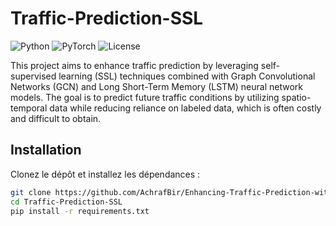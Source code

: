 # Traffic-Prediction-SSL
![Python](https://img.shields.io/badge/Python-3.8%2B-blue)
![PyTorch](https://img.shields.io/badge/PyTorch-2.0-lightred)
![License](https://img.shields.io/badge/License-MIT-green)

This project aims to enhance traffic prediction by leveraging self-supervised learning (SSL) techniques combined with Graph Convolutional Networks (GCN) and Long Short-Term Memory (LSTM) neural network models. The goal is to predict future traffic conditions by utilizing spatio-temporal data while reducing reliance on labeled data, which is often costly and difficult to obtain.
## Installation
Clonez le dépôt et installez les dépendances :
```bash
git clone https://github.com/AchrafBir/Enhancing-Traffic-Prediction-with-Self-Supervised-Learning
cd Traffic-Prediction-SSL
pip install -r requirements.txt
